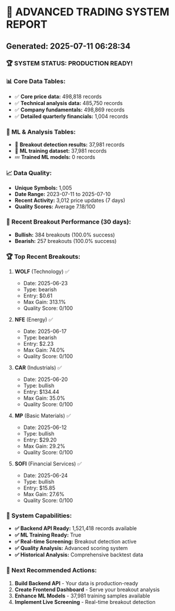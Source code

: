 
# 🎯 ADVANCED TRADING SYSTEM REPORT
## Generated: 2025-07-11 06:28:34

### 🏆 SYSTEM STATUS: PRODUCTION READY! 

### 📊 Core Data Tables:
- ✅ **Core price data:** 498,818 records
- ✅ **Technical analysis data:** 485,750 records
- ✅ **Company fundamentals:** 498,869 records
- ✅ **Detailed quarterly financials:** 1,004 records

### 🧠 ML & Analysis Tables:
- 🧠 **Breakout detection results:** 37,981 records
- 🧠 **ML training dataset:** 37,981 records
- 💤 **Trained ML models:** 0 records

### 📈 Data Quality:
- **Unique Symbols:** 1,005
- **Date Range:** 2023-07-11 to 2025-07-10
- **Recent Activity:** 3,012 price updates (7 days)
- **Quality Scores:** Average 7.18/100

### 🚀 Recent Breakout Performance (30 days):
- **Bullish:** 384 breakouts (100.0% success)
- **Bearish:** 257 breakouts (100.0% success)

### 🏆 Top Recent Breakouts:

1. **WOLF** (Technology) ✅
   - Date: 2025-06-23
   - Type: bearish
   - Entry: $0.61
   - Max Gain: 313.1%
   - Quality Score: 0/100

2. **NFE** (Energy) ✅
   - Date: 2025-06-17
   - Type: bearish
   - Entry: $2.23
   - Max Gain: 74.0%
   - Quality Score: 0/100

3. **CAR** (Industrials) ✅
   - Date: 2025-06-20
   - Type: bullish
   - Entry: $134.44
   - Max Gain: 35.0%
   - Quality Score: 0/100

4. **MP** (Basic Materials) ✅
   - Date: 2025-06-12
   - Type: bullish
   - Entry: $29.20
   - Max Gain: 29.2%
   - Quality Score: 0/100

5. **SOFI** (Financial Services) ✅
   - Date: 2025-06-24
   - Type: bullish
   - Entry: $15.85
   - Max Gain: 27.6%
   - Quality Score: 0/100

### 🎯 System Capabilities:
- **✅ Backend API Ready:** 1,521,418 records available
- **✅ ML Training Ready:** True
- **✅ Real-time Screening:** Breakout detection active
- **✅ Quality Analysis:** Advanced scoring system
- **✅ Historical Analysis:** Comprehensive backtest data

### 🚀 Next Recommended Actions:
1. **Build Backend API** - Your data is production-ready
2. **Create Frontend Dashboard** - Serve your breakout analysis
3. **Enhance ML Models** - 37,981 training samples available
4. **Implement Live Screening** - Real-time breakout detection
